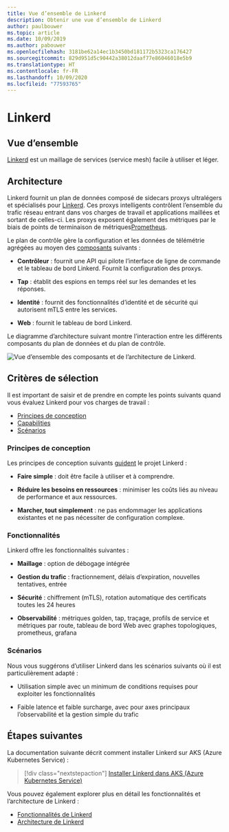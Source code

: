 ```yaml
---
title: Vue d’ensemble de Linkerd
description: Obtenir une vue d’ensemble de Linkerd
author: paulbouwer
ms.topic: article
ms.date: 10/09/2019
ms.author: pabouwer
ms.openlocfilehash: 3181be62a14ec1b3450bd181172b5323ca176427
ms.sourcegitcommit: 829d951d5c90442a38012daaf77e86046018e5b9
ms.translationtype: HT
ms.contentlocale: fr-FR
ms.lasthandoff: 10/09/2020
ms.locfileid: "77593765"
---
```

# <a name="linkerd"></a>Linkerd

## <a name="overview"></a>Vue d’ensemble

[Linkerd][linkerd] est un maillage de services (service mesh) facile à utiliser et léger.

## <a name="architecture"></a>Architecture

Linkerd fournit un plan de données composé de sidecars proxys ultralégers et spécialisés pour [Linkerd][linkerd-proxy]. Ces proxys intelligents contrôlent l’ensemble du trafic réseau entrant dans vos charges de travail et applications maillées et sortant de celles-ci. Les proxys exposent également des métriques par le biais de points de terminaison de métriques[Prometheus][prometheus].

Le plan de contrôle gère la configuration et les données de télémétrie agrégées au moyen des [composants][linkerd-architecture] suivants :

- **Contrôleur** : fournit une API qui pilote l’interface de ligne de commande et le tableau de bord Linkerd. Fournit la configuration des proxys.

- **Tap** : établit des espions en temps réel sur les demandes et les réponses.

- **Identité** : fournit des fonctionnalités d’identité et de sécurité qui autorisent mTLS entre les services.

- **Web** : fournit le tableau de bord Linkerd.


Le diagramme d’architecture suivant montre l’interaction entre les différents composants du plan de données et du plan de contrôle.


![Vue d’ensemble des composants et de l’architecture de Linkerd.](media/servicemesh/linkerd/about-architecture.png)


## <a name="selection-criteria"></a>Critères de sélection

Il est important de saisir et de prendre en compte les points suivants quand vous évaluez Linkerd pour vos charges de travail :

- [Principes de conception](#design-principles)
- [Capabilities](#capabilities)
- [Scénarios](#scenarios)


### <a name="design-principles"></a>Principes de conception

Les principes de conception suivants [guident][design-principles] le projet Linkerd :

- **Faire simple** : doit être facile à utiliser et à comprendre.

- **Réduire les besoins en ressources** : minimiser les coûts liés au niveau de performance et aux ressources.

- **Marcher, tout simplement** : ne pas endommager les applications existantes et ne pas nécessiter de configuration complexe.


### <a name="capabilities"></a>Fonctionnalités

Linkerd offre les fonctionnalités suivantes :

- **Maillage** : option de débogage intégrée

- **Gestion du trafic** : fractionnement, délais d’expiration, nouvelles tentatives, entrée

- **Sécurité** : chiffrement (mTLS), rotation automatique des certificats toutes les 24 heures

- **Observabilité** : métriques golden, tap, traçage, profils de service et métriques par route, tableau de bord Web avec graphes topologiques, prometheus, grafana


### <a name="scenarios"></a>Scénarios

Nous vous suggérons d’utiliser Linkerd dans les scénarios suivants où il est particulièrement adapté :

- Utilisation simple avec un minimum de conditions requises pour exploiter les fonctionnalités

- Faible latence et faible surcharge, avec pour axes principaux l’observabilité et la gestion simple du trafic


## <a name="next-steps"></a>Étapes suivantes

La documentation suivante décrit comment installer Linkerd sur AKS (Azure Kubernetes Service) :

> [!div class="nextstepaction"]
> [Installer Linkerd dans AKS (Azure Kubernetes Service)][linkerd-install]

Vous pouvez également explorer plus en détail les fonctionnalités et l’architecture de Linkerd :

- [Fonctionnalités de Linkerd][linkerd-features]
- [Architecture de Linkerd][linkerd-architecture]

<!-- LINKS - external -->
[linkerd]: https://linkerd.io/2/overview/
[linkerd-architecture]: https://linkerd.io/2/reference/architecture/
[linkerd-features]: https://linkerd.io/2/features/
[design-principles]: https://linkerd.io/2/design-principles/
[linkerd-proxy]: https://github.com/linkerd/linkerd2-proxy

[grafana]: https://grafana.com/
[prometheus]: https://prometheus.io/

<!-- LINKS - internal -->
[linkerd-install]: ./servicemesh-linkerd-install.md